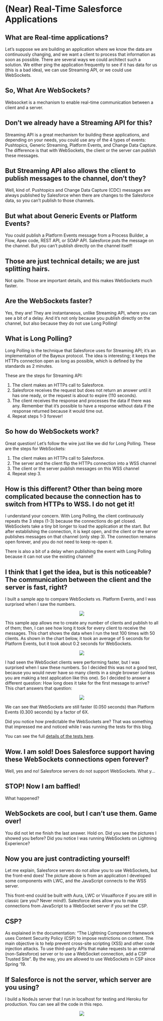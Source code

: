 # (Near) Real-Time Salesforce Applications

## What are Real-time applications?

Let’s suppose we are building an application where we know the data are continuously changing, and we want a client to process that information as soon as possible. There are several ways we could architect such a solution. We either ping the application frequently to see if it has data for us (this is a bad idea), we can use Streaming API, or we could use WebSockets.

## So, What Are WebSockets?

Websocket is a mechanism to enable real-time communication between a client and a server.

## Don’t we already have a Streaming API for this?

Streaming API is a great mechanism for building these applications, and depending on your needs, you could use any of the 4 types of events: Pushtopics, Generic Streaming, Platform Events, and Change Data Capture. The difference is that with WebSockets, the client or the server can publish these messages.

## But Streaming API also allows the client to publish messages to the channel, don’t they?

Well, kind of. Pushtopics and Change Data Capture (CDC) messages are always published by Salesforce when there are changes to the Salesforce data, so you can’t publish to those channels.

## But what about Generic Events or Platform Events?

You could publish a Platform Events message from a Process Builder, a Flow, Apex code, REST API, or SOAP API. Salesforce puts the message on the channel. But you can’t publish directly on the channel itself!

## Those are just technical details; we are just splitting hairs.

Not quite. Those are important details, and this makes WebSockets much faster.

## Are the WebSockets faster?

Yes, they are! They are instantaneous, unlike Streaming API, where you can see a bit of a delay. And it’s not only because you publish directly on the channel, but also because they do not use Long Polling!

## What is Long Polling?

Long Polling is the technique that Salesforce uses for Streaming API; it’s an implementation of the Bayeux protocol. The idea is interesting; it keeps the HTTPs connection open as long as possible, which is defined by the standards as 2 minutes.

These are the steps for Streaming API:

1. The client makes an HTTPs call to Salesforce.
2. Salesforce receives the request but does not return an answer until it has one ready, or the request is about to expire (110 seconds).
3. The client receives the response and processes the data if there was any. Remember that it’s possible to have a response without data if the response returned because it would time out.
4. Repeat steps 1-3 forever!

## So how do WebSockets work?

Great question! Let’s follow the wire just like we did for Long Polling. These are the steps for WebSockets:

1. The client makes an HTTPs call to Salesforce.
2. The server and the client flip the HTTPs connection into a WSS channel
3. The client or the server publish messages on this WSS channel
4. Repeat step 3.

## How is this different? Other than being more complicated because the connection has to switch from HTTPs to WSS. I do not get it!

I understand your concern. With Long Polling, the client continuously repeats the 3 steps (1-3) because the connections do get closed. WebSockets take a tiny bit longer to load the application at the start. But after establishing the connection, it is kept open, and the client or the server publishes messages on that channel (only step 3). The connection remains open forever, and you do not need to keep re-open it.

There is also a bit of a delay when publishing the event with Long Polling because it can not use the existing channel!

## I think that I get the idea, but is this noticeable? The communication between the client and the server is fast, right?

I built a sample app to compare WebSockets vs. Platform Events, and I was surprised when I saw the numbers.

<p align="center">
<img src="https://github.com/eltoroit/ETWSBlogSalesforce/blob/master/Blog/FullScreenSalesforce.png?raw=true">
</p>

This sample app allows me to create any number of clients and publish to all of them; then, I can see how long it took for every client to receive the messages. This chart shows the data when I run the test 100 times with 50 clients. As shown in the chart below, it took an average of 5 seconds for Platform Events, but it took about 0.2 seconds for WebSockets.

<p align="center">
<img src="https://github.com/eltoroit/ETWSBlogSalesforce/blob/master/Blog/50Clients-EveryMessage.png?raw=true">
</p>

I had seen the WebSocket clients were performing faster, but I was surprised when I saw these numbers. So I decided this was not a good test, because you would never have so many clients in a single browser (unless you are making a test application like this one). So I decided to answer a different question: How long does it take for the first message to arrive? This chart answers that question:

<p align="center">
<img src="https://github.com/eltoroit/ETWSBlogSalesforce/blob/master/Blog/50Clients-FirstResponse.png?raw=true">
</p>

We can see that WebSockets are still faster (0.050 seconds) than Platform Events (0.300 seconds) by a factor of 6X.

Did you notice how predictable the WebSockets are? That was something that impressed me and noticed while I was running the tests for this blog.

You can see the full <a href="https://github.com/eltoroit/ETWSBlogSalesforce/blob/master/Blog/Stats.xlsx?raw=true">details of the tests here</a>.

## Wow. I am sold! Does Salesforce support having these WebSockets connections open forever?

Well, yes and no! Salesforce servers do not support WebSockets. What y...

## STOP! Now I am baffled!

What happened?

## WebSockets are cool, but I can’t use them. Game over!

You did not let me finish the last answer. Hold on. Did you see the pictures I showed you before? Did you notice I was running WebSockets on Lightning Experience?

## Now you are just contradicting yourself!

Let me explain, Salesforce servers do not allow you to use WebSockets, but the front-end does! The picture above is from an application I developed some components with LWC, and the JavaScript connects to the WSS server.

This front-end could be built with Aura, LWC or Visualforce if you are still in classic (are you? Never mind!). Salesforce does allow you to make connections from JavaScript to a WebSocket server if you set the CSP.

## CSP?

As explained in the documentation: “The Lightning Component framework uses Content Security Policy (CSP) to impose restrictions on content. The main objective is to help prevent cross-site scripting (XSS) and other code injection attacks. To use third-party APIs that make requests to an external (non-Salesforce) server or to use a WebSocket connection, add a CSP Trusted Site”. By the way, you are allowed to use WebSockets in CSP since Spring ‘19.

## If Salesforce is not the server, which server are you using?

I build a NodeJs server that I run in localhost for testing and Heroku for production. You can see all the code in this repo.

<p align="center">
<a href="https://github.com/eltoroit/ETWSBlogSalesforce" target="_blank">
<img src="https://github.com/eltoroit/ETWSBlogSalesforce/blob/master/Blog/RepoLink.png?raw=true" />
</a>
</p>
